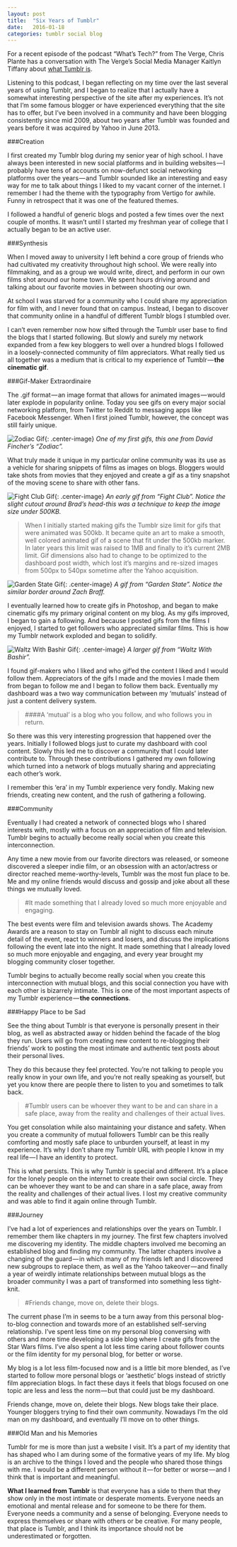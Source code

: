 ```yaml
---
layout: post
title:  "Six Years of Tumblr"
date:   2016-01-18
categories: tumblr social blog
---
```


For a recent episode of the podcast “What’s Tech?” from The Verge, Chris Plante has a conversation with The Verge’s Social Media Manager Kaitlyn Tiffany about [what Tumblr is](http://www.theverge.com/2016/1/12/10754216/tumblr-explainer-microblogging).

Listening to this podcast, I began reflecting on my time over the last several years of using Tumblr, and I began to realize that I actually have a somewhat interesting perspective of the site after my experiences. It’s not that I’m some famous blogger or have experienced everything that the site has to offer, but I’ve been involved in a community and have been blogging consistently since mid 2009, about two years after Tumblr was founded and years before it was acquired by Yahoo in June 2013.


###Creation

I first created my Tumblr blog during my senior year of high school. I have always been interested in new social platforms and in building websites — I probably have tens of accounts on now-defunct social networking platforms over the years — and Tumblr sounded like an interesting and easy way for me to talk about things I liked to my vacant corner of the internet.
I remember I had the theme with the typography from Vertigo for awhile. Funny in retrospect that it was one of the featured themes.

I followed a handful of generic blogs and posted a few times over the next couple of months. It wasn’t until I started my freshman year of college that I actually began to be an active user.


###Synthesis

When I moved away to university I left behind a core group of friends who had cultivated my creativity throughout high school. We were really into filmmaking, and as a group we would write, direct, and perform in our own films shot around our home town. We spent hours driving around and talking about our favorite movies in between shooting our own.

At school I was starved for a community who I could share my appreciation for film with, and I never found that on campus. Instead, I began to discover that community online in a handful of different Tumblr blogs I stumbled over.

I can’t even remember now how sifted through the Tumblr user base to find the blogs that I started following. But slowly and surely my network expanded from a few key bloggers to well over a hundred blogs I followed in a loosely-connected community of film appreciators.
What really tied us all together was a medium that is critical to my experience of Tumblr — **the cinematic gif**.


###Gif-Maker Extraordinaire

The .gif format — an image format that allows for animated images — would later explode in popularity online. Today you see gifs on every major social networking platform, from Twitter to Reddit to messaging apps like Facebook Messenger. When I first joined Tumblr, however, the concept was still fairly unique.

![Zodiac Gif]({{site.url}}/assets/website_zodiac.gif){: .center-image}
*One of my first gifs, this one from David Fincher’s “Zodiac”.*

What truly made it unique in my particular online community was its use as a vehicle for sharing snippets of films as images on blogs. Bloggers would take shots from movies that they enjoyed and create a gif as a tiny snapshot of the moving scene to share with other fans.

![Fight Club Gif]({{site.url}}/assets/website_fightclub.gif){: .center-image}
*An early gif from “Fight Club”. Notice the slight cutout around Brad’s head-this was a technique to keep the image size under 500KB.*

>When I initially started making gifs the Tumblr size limit for gifs that were animated was 500kb. It became quite an art to make a smooth, well colored animated gif of a scene that fit under the 500kb marker. In later years this limit was raised to 1MB and finally to it’s current 2MB limit. Gif dimensions also had to change to be optimized to the dashboard post width, which lost it’s margins and re-sized images from 500px to 540px sometime after the Yahoo acquisition.

![Garden State Gif]({{site.url}}/assets/website_gardenstate.gif){: .center-image}
*A gif from “Garden State”. Notice the similar border around Zach Braff.*

I eventually learned how to create gifs in Photoshop, and began to make cinematic gifs my primary original content on my blog. As my gifs improved, I began to gain a following. And because I posted gifs from the films I enjoyed, I started to get followers who appreciated similar films. This is how my Tumblr network exploded and began to solidify.

![Waltz With Bashir Gif]({{site.url}}/assets/website_waltzwithbashir.gif){: .center-image}
*A larger gif from “Waltz With Bashir”.*

I found gif-makers who I liked and who gif’ed the content I liked and I would follow them. Appreciators of the gifs I made and the movies I made them from began to follow me and I began to follow them back. Eventually my dashboard was a two way communication between my ‘mutuals’ instead of just a content delivery system.

>####A ‘mutual’ is a blog who you follow, and who follows you in return.

So there was this very interesting progression that happened over the years. Initially I followed blogs just to curate my dashboard with cool content. Slowly this led me to discover a community that I could later contribute to. Through these contributions I gathered my own following which turned into a network of blogs mutually sharing and appreciating each other’s work.

I remember this ‘era’ in my Tumblr experience very fondly. Making new friends, creating new content, and the rush of gathering a following.


###Community

Eventually I had created a network of connected blogs who I shared interests with, mostly with a focus on an appreciation of film and television. Tumblr begins to actually become really social when you create this interconnection.

Any time a new movie from our favorite directors was released, or someone discovered a sleeper indie film, or an obsession with an actor/actress or director reached meme-worthy-levels, Tumblr was the most fun place to be. Me and my online friends would discuss and gossip and joke about all these things we mutually loved.

>#It made something that I already loved so much more enjoyable and engaging.

The best events were film and television awards shows. The Academy Awards are a reason to stay on Tumblr all night to discuss each minute detail of the event, react to winners and losers, and discuss the implications following the event late into the night. It made something that I already loved so much more enjoyable and engaging, and every year brought my blogging community closer together.

Tumblr begins to actually become really social when you create this interconnection with mutual blogs, and this social connection you have with each other is bizarrely intimate. This is one of the most important aspects of my Tumblr experience — **the connections**.


###Happy Place to be Sad

See the thing about Tumblr is that everyone is personally present in their blog, as well as abstracted away or hidden behind the facade of the blog they run. Users will go from creating new content to re-blogging their friends’ work to posting the most intimate and authentic text posts about their personal lives.

They do this because they feel protected. You’re not talking to people you really know in your own life, and you’re not really speaking as yourself, but yet you know there are people there to listen to you and sometimes to talk back.

>#Tumblr users can be whoever they want to be and can share in a safe place, away from the reality and challenges of their actual lives.

You get consolation while also maintaining your distance and safety. When you create a community of mutual followers Tumblr can be this really comforting and mostly safe place to unburden yourself, at least in my experience. It’s why I don’t share my Tumblr URL with people I know in my real life — I have an identity to protect.

This is what persists. This is why Tumblr is special and different. It’s a place for the lonely people on the internet to create their own social circle. They can be whoever they want to be and can share in a safe place, away from the reality and challenges of their actual lives. I lost my creative community and was able to find it again online through Tumblr.


###Journey

I’ve had a lot of experiences and relationships over the years on Tumblr. I remember them like chapters in my journey. The first few chapters involved me discovering my identity. The middle chapters involved me becoming an established blog and finding my community.
The latter chapters involve a changing of the guard — in which many of my friends left and I discovered new subgroups to replace them, as well as the Yahoo takeover — and finally a year of weirdly intimate relationships between mutual blogs as the broader community I was a part of transformed into something less tight-knit.

>#Friends change, move on, delete their blogs.

The current phase I’m in seems to be a turn away from this personal blog-to-blog connection and towards more of an established self-serving relationship. I’ve spent less time on my personal blog conversing with others and more time developing a side blog where I create gifs from the Star Wars films. I’ve also spent a lot less time caring about follower counts or the film identity for my personal blog, for better or worse.

My blog is a lot less film-focused now and is a little bit more blended, as I’ve started to follow more personal blogs or ‘aesthetic’ blogs instead of strictly film appreciation blogs. In fact these days it feels that blogs focused on one topic are less and less the norm — but that could just be my dashboard.

Friends change, move on, delete their blogs. New blogs take their place. Younger bloggers trying to find their own community. Nowadays I’m the old man on my dashboard, and eventually I’ll move on to other things.


###Old Man and his Memories

Tumblr for me is more than just a website I visit. It’s a part of my identity that has shaped who I am during some of the formative years of my life. My blog is an archive to the things I loved and the people who shared those things with me. I would be a different person without it — for better or worse — and I think that is important and meaningful.

**What I learned from Tumblr** is that everyone has a side to them that they show only in the most intimate or desperate moments. Everyone needs an emotional and mental release and for someone to be there for them. Everyone needs a community and a sense of belonging. Everyone needs to express themselves or share with others or be creative. For many people, that place is Tumblr, and I think its importance should not be underestimated or forgotten.

